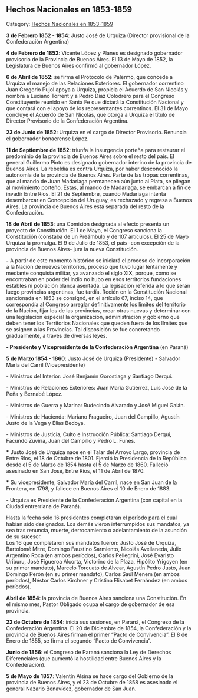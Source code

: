 ## Hechos Nacionales en 1853-1859

Category: [Hechos Nacionales en 1853-1859](http://descubrircorrientes.com.ar/2012/index.php/2729-efemerides-correntinas/efemerides-nacionales/hechos-nacionales-en-1853-1859)

**3 de Febrero 1852 - 1854**: Justo José de Urquiza (Director provisional de la Confederación Argentina)

**4 de Febrero de 1852**: Vicente López y Planes es designado gobernador provisorio de la Provincia de Buenos Aires. El 13 de Mayo de 1852, la Legislatura de Buenos Aires confirmó al gobernador López.

**6 de Abril de 1852**: se firma el Protocolo de Palermo, que concede a Urquiza el manejo de las Relaciones Exteriores. El gobernador correntino Juan Gregorio Pujol apoya a Urquiza, propicia el Acuerdo de San Nicolás y nombra a Luciano Torrent y a Pedro Díaz Colodrero para el Congreso Constituyente reunido en Santa Fe que dictará la Constitución Nacional y que contará con el apoyo de los representantes correntinos. El 31 de Mayo concluye el Acuerdo de San Nicolás, que otorga a Urquiza el título de Director Provisorio de la Confederación Argentina.

**23 de Junio de 1852**: Urquiza en el cargo de Director Provisorio. Renuncia el gobernador bonaerense López.

**11 de Septiembre de 1852**: triunfa la insurgencia porteña para restaurar el predominio de la provincia de Buenos Aires sobre el resto del país. El general Guillermo Pinto es designado gobernador interino de la provincia de Buenos Aires. La rebeldía es contra Urquiza, por haber desconocido la autonomía de la provincia de Buenos Aires. Parte de las tropas correntinas, que al mando de Juan Madariaga permanecen aún junto al Plata, se pliegan al movimiento porteño. Estas, al mando de Madariaga, se embarcan a fin de invadir Entre Ríos. El 21 de Septiembre, cuando Madariaga intenta desembarcar en Concepción del Uruguay, es rechazado y regresa a Buenos Aires. La provincia de Buenos Aires está separada del resto de la Confederación.

**18 de Abril de 1853**: una Comisión designada al efecto presenta un proyecto de Constitución. El 1 de Mayo, el Congreso sanciona la Constitución (constaba de un Preámbulo y de 107 artículos). El 25 de Mayo Urquiza la promulga. El 9 de Julio de 1853, el país -con excepción de la provincia de Buenos Aires- jura la nueva Constitución.

**\-** A partir de este momento histórico se iniciará el proceso de incorporación a la Nación de nuevos territorios, proceso que tuvo lugar lentamente y mediante conquista militar, ya avanzado el siglo XIX, porque, como se encontraban en poder del indio no hubo en esos territorios fundaciones estables ni población blanca asentada. La legisación referida a lo que serán luego provincias argentinas, fue tardía. Recién en la Constitución Nacional sancionada en 1853 se consignó, en el artículo 67, inciso 14, que correspondía al Congreso arreglar definitivamente los límites del territorio de la Nación, fijar los de las provincias, crear otras nuevas y determinar con una legislación especial la organización, administración y gobierno que deben tener los Territorios Nacionales que queden fuera de los límites que se asignen a las Provincias. Tal disposición se fue concretando gradualmente, a través de diversas leyes.

**\- Presidente y Vicepresidente de la Confederación Argentina** (en Paraná)

**5 de Marzo 1854 - 1860**: Justo José de Urquiza (Presidente) - Salvador María del Carril (Vicepresidente)

\- Ministros del Interior: José Benjamín Gorostiaga y Santiago Derqui.

\- Ministros de Relaciones Exteriores: Juan María Gutiérrez, Luis José de la Peña y Bernabé López.

\- Ministros de Guerra y Marina: Rudecindo Alvarado y José Miguel Galán.

\- Ministros de Hacienda: Mariano Fragueiro, Juan del Campillo, Agustín Justo de la Vega y Elías Bedoya.

\- Ministros de Justicia, Culto e Instrucción Pública: Santiago Derqui, Facundo Zuviría, Juan del Campillo y Pedro L. Funes.  

**\*** Justo José de Urquiza nace en el Talar del Arroyo Largo, provincia de Entre Ríos, el 18 de Octubre de 1801. Ejerció la Presidencia de la República desde el 5 de Marzo de 1854 hasta el 5 de Marzo de 1860. Falleció asesinado en San José, Entre Ríos, el 11 de Abril de 1870.

**\*** Su vicepresidente, Salvador María del Carril, nace en San Juan de la Frontera, en 1798, y fallece en Buenos Aires el 10 de Enero de 1883.

**\-** Urquiza es Presidente de la Confederación Argentina (con capital en la Ciudad entrerriana de Paraná).

Hasta la fecha sólo 16 presidentes completarán el período para el cual habían sido designados. Los demás vieron interrumpidos sus mandatos, ya sea tras renuncia, muerte, derrocamiento o adelantamiento de la asunción de su sucesor.  
Los 16 que completaron sus mandatos fueron: Justo José de Urquiza, Bartolomé Mitre, Domingo Faustino Sarmiento, Nicolás Avellaneda, Julio Argentino Roca (en ambos períodos), Carlos Pellegrini, José Evaristo Uriburu, José Figueroa Alcorta, Victorino de la Plaza, Hipólito Yrigoyen (en su primer mandato), Marcelo Torcuato de Alvear, Agustín Pedro Justo, Juan Domingo Perón (en su primer mandato), Carlos Saúl Menem (en ambos períodos), Néstor Carlos Kirchner y Cristina Elisabet Fernández (en ambos períodos).

**Abril de 1854**: la provincia de Buenos Aires sanciona una Constitución. En el mismo mes, Pastor Obligado ocupa el cargo de gobernador de esa provincia.

**22 de Octubre de 1854**: inicia sus sesiones, en Paraná, el Congreso de la Confederación Argentina. El 20 de Diciembre de 1854, la Confederación y la provincia de Buenos Aires firman el primer “Pacto de Convivencia”. El 8 de Enero de 1855, se firma el segundo “Pacto de Convivencia”.

**Junio de 1856**: el Congreso de Paraná sanciona la Ley de Derechos Diferenciales (que aumentó la hostilidad entre Buenos Aires y la Confederación).

**5 de Mayo de 1857**: Valentín Alsina se hace cargo del Gobierno de la provincia de Buenos Aires, y el 23 de Octubre de 1858 es asesinado el general Nazario Benavídez, gobernador de San Juan.